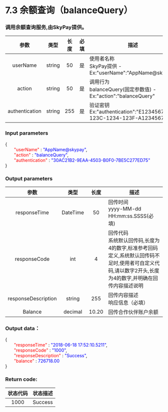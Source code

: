 # 7.3 余额查询（balanceQuery）
### 调用余额查询服务,由SkyPay提供。

| 参数                        |    类型     | <img width=30/>长度   |<img width=30/>必填|描述|
| :-------------------------: | :-----------: |:-----:|:---:|--------------------------------|   
|userName |string|50|是|使用者名称<br> SkyPay提供 - Ex:"userName":"AppName@skypay"|
|action|string|50|是|调用行为<br>balanceQuery(固定参数值) - Ex:"action":"balanceQuery"|
|authentication |string |255|是|验证密钥<br> Ex:"authentication":"E1234567-123C-1234-123F-A12345670"|

### Input parameters

{<br>
    <font color=red>&ensp;&ensp;&ensp;&ensp;"userName"</font> : <font color=blue>"AppName@skypay"</font>,<br>
    <font color=red>&ensp;&ensp;&ensp;&ensp;"action"</font> : <font color=blue>"balanceQuery"</font>,<br>
    <font color=red>&ensp;&ensp;&ensp;&ensp;"authentication"</font> : <font color=blue>"30AC21B2-9EAA-4503-B0F0-7BE5C277ED75"</font><br>
}


### Output parameters
| 参数                        |    类型     | 长度    |描述|
| :-------------------------: | :-----------: |:-----:|--------------------------------|   
|responseTime|DateTime|50|回传时间<br> yyyy-MM-dd HH:mm:ss.SSSS(必填)|
|responseCode  |int|4|回传代码 <br>系统默认回传码,长度为4的数字,标准参考回码定义,系统默认回传码不足时,使用者可自定义代码,请以数字2开头,长度为4的数字,并明确在回传内容描述说明|
|responseDescription|string|255|回传内容描述 <br>响应信息（必填）|
|Balance |decimal|10.20|回传合作伙伴账户余额|

### Output data：

{<br>
    <font color=red>&ensp;&ensp;&ensp;&ensp;"responseTime"</font> : <font color=blue>"2018-06-18 17:52:10.5211"</font>,<br>
    <font color=red>&ensp;&ensp;&ensp;&ensp;"responseCode"</font> : <font color=blue>"1000"</font>,<br>
    <font color=red>&ensp;&ensp;&ensp;&ensp;"responseDescription"</font> : <font color=blue>"Success"</font>,<br>
    <font color=red>&ensp;&ensp;&ensp;&ensp;"balance"</font> : <font color=blue>726718.00</font><br>
}


### Return code:

| 状态代码                        |   状态描述    | 
| :-------------------------: | :----------- |
|1000 |Success|